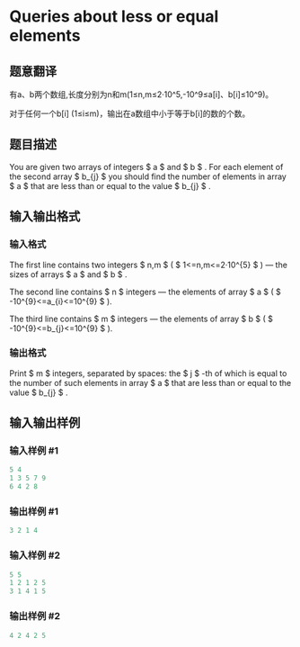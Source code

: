 # Queries about less or equal elements

## 题意翻译

有a、b两个数组,长度分别为n和m(1≤n,m≤2·10^5,-10^9≤a[i]、b[i]≤10^9)。

对于任何一个b[i] (1≤i≤m)，输出在a数组中小于等于b[i]的数的个数。

## 题目描述

You are given two arrays of integers $ a $ and $ b $ . For each element of the second array $ b_{j} $ you should find the number of elements in array $ a $ that are less than or equal to the value $ b_{j} $ .

## 输入输出格式

### 输入格式

The first line contains two integers $ n,m $ ( $ 1<=n,m<=2·10^{5} $ ) — the sizes of arrays $ a $ and $ b $ .

The second line contains $ n $ integers — the elements of array $ a $ ( $ -10^{9}<=a_{i}<=10^{9} $ ).

The third line contains $ m $ integers — the elements of array $ b $ ( $ -10^{9}<=b_{j}<=10^{9} $ ).

### 输出格式

Print $ m $ integers, separated by spaces: the $ j $ -th of which is equal to the number of such elements in array $ a $ that are less than or equal to the value $ b_{j} $ .

## 输入输出样例

### 输入样例 #1

```cpp
5 4
1 3 5 7 9
6 4 2 8

```
### 输出样例 #1

```cpp
3 2 1 4

```
### 输入样例 #2

```cpp
5 5
1 2 1 2 5
3 1 4 1 5

```
### 输出样例 #2

```cpp
4 2 4 2 5

```
